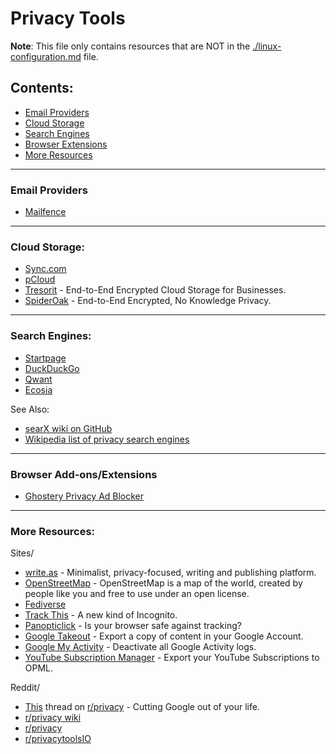 # Privacy Tools

**Note**: This file only contains resources that are NOT in the [./linux-configuration.md](./linux-configuration.md) file.

## Contents:
- [Email Providers](#email-providers)
- [Cloud Storage](#cloud-storage)
- [Search Engines](#search-engines)
- [Browser Extensions](#browser-extensions)
- [More Resources](#more-resources)

---

### Email Providers
- [Mailfence](https://mailfence.com/)

---

### Cloud Storage:
- [Sync.com](https://www.sync.com/)
- [pCloud](https://www.pcloud.com/)
- [Tresorit](https://www.tresorit.com/) - End-to-End Encrypted Cloud Storage for Businesses.
- [SpiderOak](https://spideroak.com/) - End-to-End Encrypted, No Knowledge Privacy.

---

### Search Engines:
- [Startpage](https://www.startpage.com/)
- [DuckDuckGo](https://duckduckgo.com/)
- [Qwant](http://qwant.com/)
- [Ecosia](https://www.ecosia.org/)

See Also:
- [searX wiki on GitHub](https://github.com/asciimoo/searx/wiki/possible-search-engines)
- [Wikipedia list of privacy search engines](https://en.wikipedia.org/wiki/List_of_search_engines#Privacy_search_engines)

---

### Browser Add-ons/Extensions
- [Ghostery Privacy Ad Blocker](https://www.ghostery.com/)

---

### More Resources:
Sites/
- [write.as](https://write.as/) - Minimalist, privacy-focused, writing and publishing platform.
- [OpenStreetMap](https://www.openstreetmap.org) - OpenStreetMap is a map of the world, created by people like you and free to use under an open license.
- [Fediverse](https://fediverse.party/)
- [Track This](https://trackthis.link) - A new kind of Incognito.
- [Panopticlick](https://panopticlick.eff.org/) - Is your browser safe against tracking?
- [Google Takeout](https://takeout.google.com/) - Export a copy of content in your Google Account.
- [Google My Activity](https://myactivity.google.com/myactivity) - Deactivate all Google Activity logs.
- [YouTube Subscription Manager](https://www.youtube.com/subscription_manager) - Export your YouTube Subscriptions to OPML.

Reddit/
- [This](https://www.reddit.com/r/privacy/comments/byzq4w/megathread_cutting_google_out_of_your_life_2019/?utm_source=share&utm_medium=web2x) thread on [r/privacy](https://www.reddit.com/r/privacy/) - Cutting Google out of your life.
- [r/privacy wiki](https://www.reddit.com/r/privacy/wiki/de-google)
- [r/privacy](https://www.reddit.com/r/privacy)
- [r/privacytoolsIO](https://www.reddit.com/r/privacytoolsIO)
